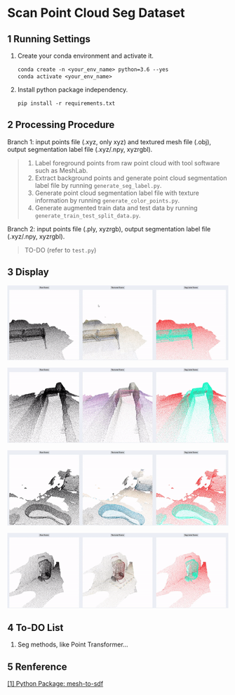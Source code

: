 # Scan Point Cloud Seg Dataset

## 1 Running Settings

1. Create your conda environment and activate it.

    ```Shell
    conda create -n <your_env_name> python=3.6 --yes
    conda activate <your_env_name>
    ```

2. Install python package independency.

    ```Shell
    pip install -r requirements.txt
    ```

## 2 Processing Procedure

Branch 1: input points file (.xyz, only xyz) and textured mesh file (.obj), output segmentation label file (.xyz/.npy, xyzrgbl).

> 1. Label foreground points from raw point cloud with tool software such as MeshLab.
> 2. Extract background points and generate point cloud segmentation label file by running `generate_seg_label.py`.
> 3. Generate point cloud segmentation label file with texture information by running `generate_color_points.py`.
> 4. Generate augmented train data and test data by running `generate_train_test_split_data.py`.

Branch 2: input points file (.ply, xyzrgb), output segmentation label file (.xyz/.npy, xyzrgbl).

> TO-DO (refer to `test.py`)

## 3 Display

![](./resource/1.gif)

![](./resource/2.gif)

![](./resource/3.gif)

![](./resource/4.gif)

## 4 To-DO List

1. Seg methods, like Point Transformer...

## 5 Renference

[[1] Python Package: mesh-to-sdf](https://github.com/marian42/mesh_to_sdf)
